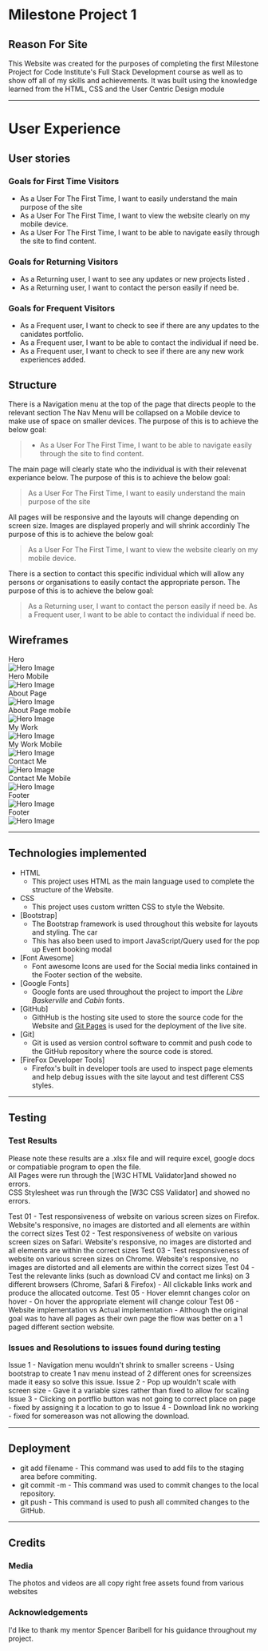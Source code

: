 
# Milestone Project 1
## Reason For Site
This Website was created for the  purposes of completing the first Milestone Project for Code Institute's Full Stack Development course as well as to show off all of my skills and achievements.
It was built using the knowledge learned from the HTML, CSS and the User Centric Design module

*** 
# User Experience

## User stories

### Goals for First Time Visitors

* As a User For The First Time, I want to easily understand the main purpose of the site
* As a User For The First Time, I want to view the website clearly on my mobile device.
* As a User For The First Time, I want to be able to  navigate easily through the site to find content.

### Goals for Returning Visitors

* As a Returning user, I want to see any updates or new projects listed .
* As a Returning user, I want to contact the person easily if need be.

### Goals for Frequent Visitors

* As a Frequent user, I want to check to see if there are any updates to the canidates portfolio.
* As a Frequent user, I want to be able to contact the individual if need be.
* As a Frequent user, I want to check to see if there are any new work experiences added.

## Structure
There is a Navigation menu at the top of the page that directs people to the relevant section
The Nav Menu will be collapsed  on a Mobile device to make use of space on smaller devices.
The purpose of this is to achieve the below goal:
> * As a User For The First Time, I want to be able to  navigate easily through the site to find content.


The main page will clearly state who the individual is with their relevenat experiance below.
The purpose of this is to achieve the below goal:
> As a User For The First Time, I want to easily understand the main purpose of the site


All pages will be responsive and the layouts will change depending on screen size.
Images are displayed properly and will shrink accordinly 
The purpose of this is to achieve the below goal:
> As a User For The First Time, I want to view the website clearly on my mobile device.

There is a section to contact this specific individual which will allow any persons or organisations to easily contact the appropriate person.
The purpose of this is to achieve the below goal:
> As a Returning user, I want to contact the person easily if need be.
As a Frequent user, I want to be able to contact the individual if need be. <br>


## Wireframes
Hero<br>
![Hero Image](assets/image/herod.jpg)<br>
Hero Mobile <br>
![Hero Image](assets/image/herom.jpg)<br>
About Page<br>
![Hero Image](assets/image/aboutmed.jpg)<br>
About Page mobile<br>
![Hero Image](assets/image/aboutmem.jpg)<br>
My Work<br>
![Hero Image](assets/image/myworkd)<br>
My Work Mobile<br>
![Hero Image](assets/image/myworkm)<br>
Contact Me<br>
![Hero Image](assets/image/contactd.jpg)<br>
Contact Me Mobile<br>
![Hero Image](assets/image/contactm.jpg)<br>
Footer<br>
![Hero Image](assets/image/footerd.jpg)<br>
Footer<br>
![Hero Image](assets/image/footerm.jpg)<br>



***

## Technologies implemented

* HTML
	* This project uses HTML as the main language used to complete the structure of the Website.
* CSS
	* This project uses custom written CSS to style the Website.
* [Bootstrap]
	* The Bootstrap framework is used throughout this website for layouts and styling. The car
	* This has also been used to import JavaScript/Query used for the pop up Event booking modal
* [Font Awesome]
	* Font awesome Icons are used for the Social media links contained in the Footer section of the website.
* [Google Fonts]
	* Google fonts are used throughout the project to import the *Libre Baskerville* and *Cabin* fonts.
* [GitHub]
	* GithHub is the hosting site used to store the source code for the Website and [Git Pages](https://pages.github.com/) is used for the deployment of the live site.
* [Git]
	* Git is used as version control software to commit and push code to the GitHub repository where the source code is stored.
* [FireFox Developer Tools]
	* Firefox's built in developer tools are used to inspect page elements and help debug issues with the site layout and test different CSS styles.
***
## Testing

### Test Results


Please note these results are a .xlsx file and will require excel, google docs or compatiable program to open the file.<br>
All Pages were run through the [W3C HTML Validator]and showed no errors.<br>
CSS Stylesheet was run through the [W3C CSS Validator] and showed no errors.<br>

Test 01 - Test responsiveness of website on various screen sizes on Firefox. Website's responsive, no images are distorted and all elements are within the correct sizes 
Test 02 - Test responsiveness of website on various screen sizes on Safari.  Website's responsive, no images are distorted and all elements are within the correct sizes 
Test 03 - Test responsiveness of website on various screen sizes on Chrome.  Website's responsive, no images are distorted and all elements are within the correct sizes 
Test 04 - Test the relevante links (such as download CV and contact me links) on 3 different browsers  (Chrome, Safari & Firefox) - All clickable links work and produce the allocated outcome.
Test 05 - Hover elemnt changes color on hover - On hover the appropriate element will change colour
Test 06 - Website implementation vs Actual implementation - Although the original goal was to have all pages as their own page the flow was better on a 1 paged different section website.



### Issues and Resolutions to issues found during testing
Issue 1 - Navigation menu wouldn't shrink to smaller screens - Using bootstrap to create 1 nav menu instead of 2 different ones for screensizes made it easy so solve this issue.
Issue 2 - Pop up wouldn't scale with screen size - Gave it a variable sizes rather than fixed to allow for scaling 
Issue 3 - Clicking on portflio button was not going to correct place on page - fixed by assigning it a location to go to 
Issue 4 - Download link no working - fixed for somereason was not allowing the download.




***
## Deployment

* git add filename - This command was used to add fils to the staging area before commiting.
* git commit -m  - This command was used to commit changes to the local repository.
* git push - This command is used to push all commited changes to the GitHub. 

***
## Credits

### Media
The photos and videos are all copy right free assets found from various websites 

### Acknowledgements

I'd like to thank my mentor Spencer Baribell for his guidance throughout my project.<br>